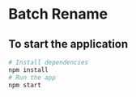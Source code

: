 # Batch Rename
## To start the application

```bash
# Install dependencies
npm install
# Run the app
npm start
```
